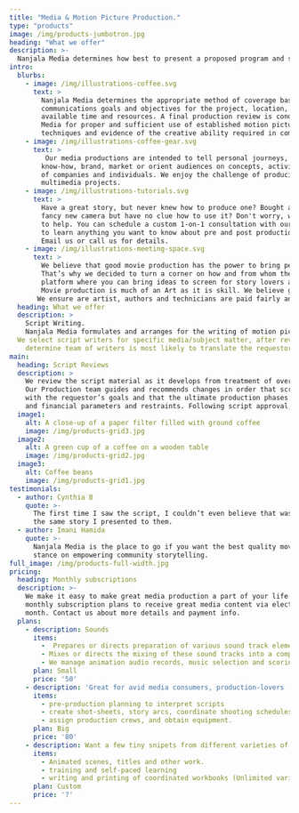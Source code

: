 ```yaml
---
title: "Media & Motion Picture Production."
type: "products"
image: /img/products-jumbotron.jpg
heading: "What we offer"
description: >-
  Nanjala Media determines how best to present a proposed program and select writers, actors, and any other personnel to carry out the processes involved in the production. We oversee the design, coordination and sets-up of on-location and studio shoots, including equipment selection, transport, setup, lighting, audio and video recording.
intro:
  blurbs:
    - image: /img/illustrations-coffee.svg
      text: >
        Nanjala Media determines the appropriate method of coverage based on 
        communications goals and objectives for the project, location, environment, and 
        available time and resources. A final production review is conducted by the Nanjala 
        Media for proper and sufficient use of established motion picture production 
        techniques and evidence of the creative ability required in communicating information through television.
    - image: /img/illustrations-coffee-gear.svg
      text: >
         Our media productions are intended to tell personal journeys, document lifestyles, teach technical 
        know-how, brand, market or orient audiences on concepts, activities goals, missions, and accomplishments 
        of companies and individuals. We enjoy the challenge of producing motion pictures/videos, slide films, and 
        multimedia projects.
    - image: /img/illustrations-tutorials.svg
      text: >
        Have a great story, but never knew how to produce one? Bought a
        fancy new camera but have no clue how to use it? Don't worry, we’re here
        to help. You can schedule a custom 1-on-1 consultation with our production team
        to learn anything you want to know about pre and post production.
        Email us or call us for details.
    - image: /img/illustrations-meeting-space.svg
      text: >
        We believe that good movie production has the power to bring people together.
        That’s why we decided to turn a corner on how and from whom they are produced for as we offer a
        platform where you can bring ideas to screen for story lovers and lifetime learners.
        Movie production is much of an Art as it is skill. We believe good art should be rewarded
       We ensure are artist, authors and technicians are paid fairly and generously.
  heading: What we offer
  description: >
    Script Writing. 
    Nanjala Media formulates and arranges for the writing of motion picture/video and multimedia scenarios, scripts and story boards.
  We select script writers for specific media/subject matter, after reviewing their work, brand or mission, so as to 
    determine team of writers is most likely to translate the requestor’s goals into a successful product.
main:
  heading: Script Reviews
  description: >
    We review the script material as it develops from treatment of overall concept through draft and final stages. 
    Our Production team guides and recommends changes in order that script remains consonant and compatible 
    with the requestor’s goals and that the ultimate production phases are within inherent technical, logistical 
    and financial parameters and restraints. Following script approval, selects or proposes professional actors where required.
  image1:
    alt: A close-up of a paper filter filled with ground coffee
    image: /img/products-grid3.jpg
  image2:
    alt: A green cup of a coffee on a wooden table
    image: /img/products-grid2.jpg
  image3:
    alt: Coffee beans
    image: /img/products-grid1.jpg
testimonials:
  - author: Cynthia B
    quote: >-
      The first time I saw the script, I couldn’t even believe that was
      the same story I presented to them.
  - author: Imani Hamida
    quote: >-
      Nanjala Media is the place to go if you want the best quality movie production. I love their
      stance on empowering community storytelling.
full_image: /img/products-full-width.jpg
pricing:
  heading: Monthly subscriptions
  description: >-
    We make it easy to make great media production a part of your life. Choose one of our
    monthly subscription plans to receive great media content via electronically or at your doorstep each
    month. Contact us about more details and payment info.
  plans:
    - description: Sounds
      items:
        -  Prepares or directs preparation of various sound track elements, voice-over narration, dialogue, sound effects and music. 
        - Mixes or directs the mixing of these sound tracks into a composite sound track which compliments and enhances the picture portion of the production."
        - We manage animation audio records, music selection and scoring, performing and/or directing the editing of motion picture/video tape, all of which culminate in a complete production or multimedia package in English and foreign language versions."
      plan: Small
      price: '50'
    - description: 'Great for avid media consumers, production-lovers '
      items:
        - pre-production planning to interpret scripts
        - create shot-sheets, story arcs, coordinate shooting schedules
        - assign production crews, and obtain equipment.
      plan: Big
      price: '80'
    - description: Want a few tiny snipets from different varieties of topics? Try our custom plan
      items:
        - Animated scenes, titles and other work.
        - training and self-paced learning
        - writing and printing of coordinated workbooks (Unlimited varieties)
      plan: Custom
      price: '?'
---
```

